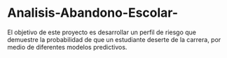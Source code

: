 # Analisis-Abandono-Escolar-
El objetivo de este proyecto es desarrollar un perfil de riesgo que demuestre la probabilidad de que un estudiante deserte de la carrera, por medio de diferentes modelos predictivos. 
